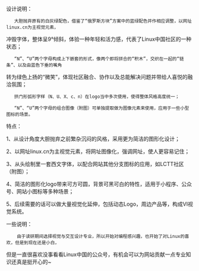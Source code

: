 设计说明：

       大胆抛弃原有的白灰绿配色，借鉴了“俄罗斯方块”方案中的蓝绿配色并作相应调整，以网址linux.cn为主视觉元素，
冲毁字体，整体呈9°倾斜，体验一种年轻和活力感，代表了Linux中国社区的一种状态；
       
       “N”、“U”两个字母构成上下嵌套的形式，像两个即将拼合的“积木”，交织在一起的“链条”、以及由蓝色下垂的嘴角
转为绿色上扬的“微笑”，体现社区融合、协作以及总能解决问题并带给人喜悦的融洽氛围；

       拱门形弧形字样（N、U、X、c、n）在logo当中多次使用，使得整体风格高度统一；

       “N”、“U”两个字母的组合图像（附图）可单独提取做为图像元素来使用，应用于一些小型图标的场景。

特点：

1、从设计角度大胆抛弃之前繁杂沉闷的风格，采用更为简洁的图形化设计；

2、以网址linux.cn为主视觉元素，将网址图像化，强调网址，使人更容易记住；

3、从头绘制里一套西文字体，以配合网站其他分支图标的应用，如LCTT社区（附图）；

4、简洁的图形化logo带来可方可圆，背景可黑可白的特性，适用于小程序、公众号、网站小图标等多种场景；

5、后续需要的话可以做大量视觉化延伸，包括动态Logo，周边产品等，构成VI视觉系统。


一些说明：

        由于读研期间选择视觉与交互设计专业，所以开始对编程感兴趣，也开始了对Linux的喜欢，但是到现在还是小白，
但是一直很喜欢没事看看Linux中国的公众号，有机会可以为网站贡献一点专业知识还真是挺开心的~